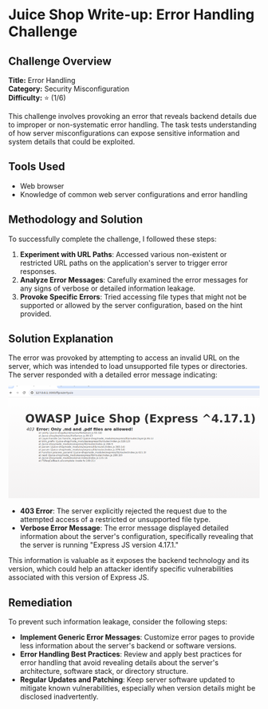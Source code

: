# Juice Shop Write-up: Error Handling Challenge

## Challenge Overview

**Title:** Error Handling\
**Category:** Security Misconfiguration\
**Difficulty:** ⭐ (1/6)

This challenge involves provoking an error that reveals backend details due to improper or non-systematic error handling. The task tests understanding of how server misconfigurations can expose sensitive information and system details that could be exploited.

## Tools Used

- Web browser
- Knowledge of common web server configurations and error handling

## Methodology and Solution

To successfully complete the challenge, I followed these steps:

1. **Experiment with URL Paths**: Accessed various non-existent or restricted URL paths on the application's server to trigger error responses.
2. **Analyze Error Messages**: Carefully examined the error messages for any signs of verbose or detailed information leakage.
3. **Provoke Specific Errors**: Tried accessing file types that might not be supported or allowed by the server configuration, based on the hint provided.

## Solution Explanation

The error was provoked by attempting to access an invalid URL on the server, which was intended to load unsupported file types or directories. The server responded with a detailed error message indicating:

<img src="../assets/difficulty1/error_handling_1.png" alt="error" width="700px">

- **403 Error**: The server explicitly rejected the request due to the attempted access of a restricted or unsupported file type.
- **Verbose Error Message**: The error message displayed detailed information about the server's configuration, specifically revealing that the server is running "Express JS version 4.17.1."

This information is valuable as it exposes the backend technology and its version, which could help an attacker identify specific vulnerabilities associated with this version of Express JS.

## Remediation

To prevent such information leakage, consider the following steps:

- **Implement Generic Error Messages**: Customize error pages to provide less information about the server's backend or software versions.
- **Error Handling Best Practices**: Review and apply best practices for error handling that avoid revealing details about the server's architecture, software stack, or directory structure.
- **Regular Updates and Patching**: Keep server software updated to mitigate known vulnerabilities, especially when version details might be disclosed inadvertently.
